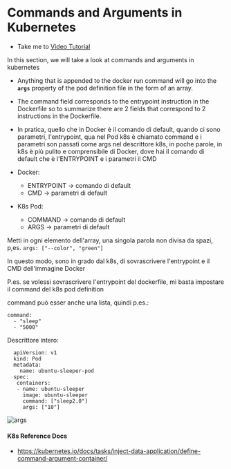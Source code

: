 # Commands and Arguments in Kubernetes
  - Take me to [Video Tutorial](https://kodekloud.com/topic/commands-and-arguments-in-kubernetes-2/)

In this section, we will take a look at commands and arguments in kubernetes

- Anything that is appended to the docker run command will go into the **`args`** property of the pod 
definition file in the form of an array.
- The command field corresponds to the entrypoint instruction in the Dockerfile so to summarize there are 2 fields
that correspond to 2 instructions in the Dockerfile.

- In pratica, quello che in Docker è il comando di default, quando ci sono parametri, l'entrypoint, qua nel Pod k8s
è chiamato command e i parametri son passati come args nel descrittore k8s, in poche parole, in k8s è più pulito e 
comprensibile di Docker, dove hai il comando di default che è l'ENTRYPOINT e i parametri il CMD

- Docker: 
  - ENTRYPOINT -> comando di default
  - CMD -> parametri di default
- K8s Pod:
  - COMMAND -> comando di default
  - ARGS -> parametri di default

Metti in ogni elemento dell'array, una singola parola non divisa da spazi, p,es. `args: ["--color", "green"]`

In questo modo, sono in grado dal k8s, di sovrascrivere l'entrypoint e il CMD dell'immagine Docker

P.es. se volessi sovrascrivere l'entrypoint del dockerfile, mi basta impostare il command del k8s pod definition

command può esser anche una lista, quindi p.es.: 
```
command: 
  - "sleep"
  - "5000"
```
Descrittore intero:

```
  apiVersion: v1
  kind: Pod
  metadata:
    name: ubuntu-sleeper-pod
  spec:
   containers:
   - name: ubuntu-sleeper
     image: ubuntu-sleeper
     command: ["sleep2.0"]
     args: ["10"]
  ```
  ![args](../../images/args.PNG)
  
#### K8s Reference Docs
- https://kubernetes.io/docs/tasks/inject-data-application/define-command-argument-container/

